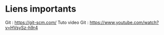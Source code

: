 # Liens importants
Git : https://git-scm.com/
Tuto video Git : https://www.youtube.com/watch?v=HVsySz-h9r4
